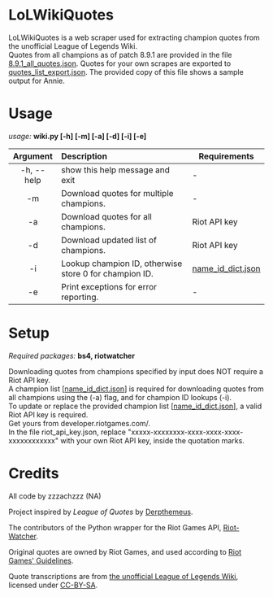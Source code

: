 # LoLWikiQuotes

LoLWikiQuotes is a web scraper used for extracting champion quotes from the unofficial League of Legends Wiki.  
Quotes from all champions as of patch 8.9.1 are provided in the file [8.9.1_all_quotes.json](https://github.com/zzzachzzz/LoLWikiQuotes/blob/master/8.9.1_all_quotes.json). Quotes for your own scrapes are exported to [quotes_list_export.json](https://github.com/zzzachzzz/LoLWikiQuotes/blob/master/quotes_list_export.json). The provided copy of this file shows a sample output for Annie.

# Usage

*usage:* **wiki.py [-h] [-m] [-a] [-d] [-i] [-e]**

| Argument        | Description | Requirements |
| :-------------: | :---------- | ------------ |
| -h, --help | show this help message and exit | - |
| -m | Download quotes for multiple champions. | - |
| -a | Download quotes for all champions.      | Riot API key |
| -d | Download updated list of champions.     | Riot API key |
| -i | Lookup champion ID, otherwise store 0 for champion ID. | [name_id_dict.json](https://github.com/zzzachzzz/LoLWikiQuotes/blob/master/name_id_dict.json) |
| -e | Print exceptions for error reporting. | - |

# Setup

*Required packages:* **bs4, riotwatcher**

Downloading quotes from champions specified by input does NOT require a Riot API key.  
A champion list [[name_id_dict.json](https://github.com/zzzachzzz/LoLWikiQuotes/blob/master/name_id_dict.json)] is required for downloading quotes from all champions using the (-a) flag, and for champion ID lookups (-i).  
To update or replace the provided champion list [[name_id_dict.json](https://github.com/zzzachzzz/LoLWikiQuotes/blob/master/name_id_dict.json)], a valid Riot API key is required.  
Get yours from developer.riotgames.com/.  
In the file riot_api_key.json, replace "xxxxx-xxxxxxxx-xxxx-xxxx-xxxx-xxxxxxxxxxxx" with your own Riot API key, inside the quotation marks.

# Credits

All code by zzzachzzz (NA)

Project inspired by *League of Quotes* by [Derpthemeus](https://github.com/Derpthemeus).

The contributors of the Python wrapper for the Riot Games API, [Riot-Watcher](https://github.com/pseudonym117/Riot-Watcher).

Original quotes are owned by Riot Games, and used according to [Riot Games' Guidelines](https://www.riotgames.com/en/legal).

Quote transcriptions are from [the unofficial League of Legends Wiki](http://leagueoflegends.wikia.com/wiki/League_of_Legends_Wiki), licensed under [CC-BY-SA](http://creativecommons.org/licenses/by-sa/3.0/).
